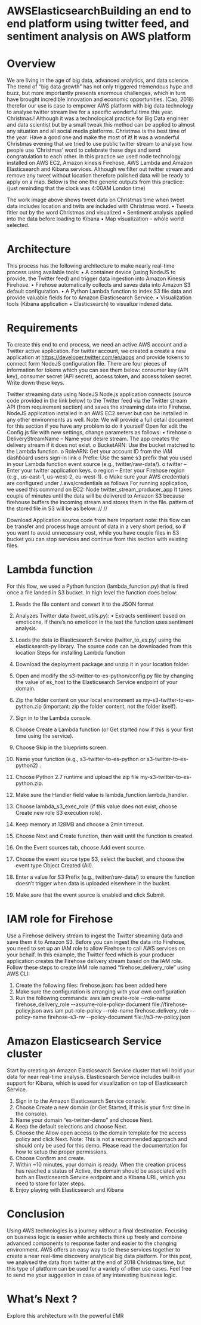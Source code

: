 # AWSElasticsearchBuilding an end to end platform using twitter feed, and sentiment analysis on AWS platform
# Overview
We are living in the age of big data, advanced analytics, and data science. The trend of “big data growth” has not only triggered tremendous hype and buzz, but more importantly presents enormous challenges, which in turn have brought incredible innovation and economic opportunities. (Cao, 2018) therefor our use is case to empower AWS platform with big data technology to analyse twitter stream live for a specific wonderful time this year. Christmas.! Although it was a technological practice for Big Data engineer and data scientist but by a small tweak this method can be applied to almost any situation and all social media platforms.
Christmas is the best time of the year. Have a good one and make the most of it! It was a wonderful Christmas evening that we tried to use public twitter stream to analyse how people use ‘Christmas’ word to celebrate these days and send congratulation to each other. In this practice we used node technology installed on AWS EC2, Amazon kinesis Firehose, AWS Lambda and Amazon Elasticsearch and Kibana services. Although we filter out twitter stream and remove any tweet without location therefore polished data will be ready to apply on a map. Below is the one the generic outputs from this practice: (just reminding that the clock was 4:00AM London time)

 
The work image above shows tweet data on Christmas time when tweet data includes location and twits are included with Christmas word.
•	Tweets fitler out by the word Christmas and visualized
•	Sentiment analysis applied into the data before loading to Kibana
•	Map visualization – whole world selected.

# Architecture
This process has the following architecture to make nearly real-time process using available tools:
•	A container device (using NodeJS to provide, the Twitter feed) and trigger data ingestion into Amazon Kinesis Firehose.
•	Firehose automatically collects and saves data into Amazon S3 default configuration.
•	A Python Lambda function to index S3 file data and provide valuable fields for to Amazon Elasticsearch Service.
•	Visualization tools (Kibana application + Elasticsearch) to visualize indexed data.

 

# Requirements
To create this end to end process, we need an active AWS account and a Twitter active application. For twitter account, we created a  create a new application at https://developer.twitter.com/en/apps  and provide tokens to connect form NodeJS configuration file. There are four pieces of information for tokens which you can see them below: consumer key (API key), consumer secret (API secret), access token, and access token secret. Write down these keys.
 

 

Twitter streaming data using NodeJS
Node.js application connects (source code provided in the link below) to the Twitter feed via the Twitter stream API (from requirement section) and saves the streaming data into Firehose. NodeJS application installed in an AWS EC2 server but can be installed in any other environments as well.
Note: We will provide a full detail document for this section if you have any problem to do it yourself
Open for edit the Config.js file with new settings, change parameters as follows:
•	firehose
o	DeliveryStreamName – Name your desire stream. The app creates the delivery stream if it does not exist.
o	BucketARN: Use the bucket matched to the Lambda function.
o	RoleARN: Get your account ID from the IAM dashboard users sign-in link 
o	Prefix: Use the same s3 prefix that you used in your Lambda function event source (e.g., twitter/raw-data/).
o	twitter – Enter your twitter application keys.
o	region – Enter your Firehose region (e.g., us-east-1, us-west-2, eu-west-1).
o	Make sure your AWS credentials are configured under <HOME FOLDER>/.aws/credentials as follows
For running application, we used this command on EC2:
Node twitter_stream_producer_app
It takes couple of minutes until the data will be delivered to Amazon S3 because firehouse buffers the incoming stream and stores them in the file. pattern of the stored file in S3 will be as below:
/<your bucket>/ <year>/<day>/

Download Application source code from here
Important note: this flow can be transfer and process huge amount of data in a very short period, so if you want to avoid unnecessary cost, while you have couple files in S3 bucket you can stop services and continue from this section with existing files.
# Lambda function
For this flow, we used a Python function (lambda_function.py) that is fired once a file landed in S3 bucket. In high level the function does below:
1.	Reads the file content and convert it to the JSON format
2.	Analyzes Twitter data (tweet_utils.py):
•	Extracts sentiment based on emoticons. If there’s no emoticon in the text the function uses sentiment analysis.
3.	Loads the data to Elasticsearch Service (twitter_to_es.py) using the elasticsearch-py library.
The source code can be downloaded from this location 
Steps for installing Lambda function
1.	Download the deployment package and unzip it in your location folder.
2.	Open and modify the s3-twitter-to-es-python/config.py file by changing the value of es_host to the Elasticsearch Service endpoint of your domain.
3.	Zip the folder content on your local environment as my-s3-twitter-to-es-python.zip (important: zip the folder content, not the folder itself).
4.	Sign in to the Lambda console.
5.	Choose Create a Lambda function (or Get started now if this is your first time using the service).
6.	Choose Skip in the blueprints screen.
7.	Name your function (e.g., s3-twitter-to-es-python or s3-twitter-to-es-python2) .
8.	Choose Python 2.7 runtime and upload the zip file my-s3-twitter-to-es-python.zip.
9.	Make sure the Handler field value is lambda_function.lambda_handler.

 
 
10.	Choose lambda_s3_exec_role (if this value does not exist, choose Create new role S3 execution role).
11.	Keep memory at 128MB and choose a 2min timeout.
12.	Choose Next and Create function, then wait until the function is created.
13.	On the Event sources tab, choose Add event source.
14.	Choose the event source type S3, select the bucket, and choose the event type Object Created (All).
15.	Enter a value for S3 Prefix (e.g., twitter/raw-data/) to ensure the function doesn’t trigger when data is uploaded elsewhere in the bucket.
16.	Make sure that the event source is enabled and click Submit.

# IAM role for Firehose
Use a Firehose delivery stream to ingest the Twitter streaming data and save them it to Amazon S3. Before you can ingest the data into Firehose, you need to set up an IAM role to allow Firehose to call AWS services on your behalf. In this example, the Twitter feed which is your producer application creates the Firehose delivery stream based on the IAM role.
Follow these steps to create IAM role named “firehose_delivery_role” using AWS CLI:
1.	Create the following files:
firehose.json: has been added here 
2.	Make sure the configuration is arranging with your own configuration
3.	Run the following commands:
aws iam create-role --role-name firehose_delivery_role --assume-role-policy-document file://firehose-policy.json
aws iam put-role-policy --role-name firehose_delivery_role --policy-name firehose-s3-rw --policy-document file://s3-rw-policy.json

# Amazon Elasticsearch Service cluster
Start by creating an Amazon Elasticsearch Service cluster that will hold your data for near real-time analysis. Elasticsearch Service includes built-in support for Kibana, which is used for visualization on top of Elasticsearch Service.
1.	Sign in to the Amazon Elasticsearch Service console.
2.	Choose Create a new domain (or Get Started, if this is your first time in the console).
3.	Name your domain “es-twitter-demo” and choose Next.
4.	Keep the default selections and choose Next.
5.	Choose the Allow open access to the domain template for the access policy and click Next.
Note: This is not a recommended approach and should only be used for this demo. Please read the documentation for how to setup the proper permissions.
3.	Choose Confirm and create.
4.	Within ~10 minutes, your domain is ready. When the creation process has reached a status of Active, the domain should be associated with both an Elasticsearch Service endpoint and a Kibana URL, which you need to store for later steps.
5.	Enjoy playing with Elasticsearch and Kibana 

 
 

 

 

 

 

# Conclusion
Using AWS technologies is a journey without a final destination. Focusing on business logic is easier while architects think up freely and combine advanced components to response faster and easier to the changing environment. AWS offers an easy way to tie these services together to create a near real-time discovery analytical big data platform. For this post, we analysed the data from twitter at the end of 2018 Christmas time, but this type of platform can be used for a variety of other use cases.
Feel free to send me your suggestion in case of any interesting business logic.
# What’s Next ?
Explore this architecture with the powerful EMR

